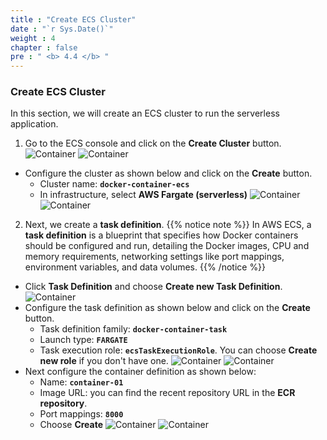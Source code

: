 ```yaml
---
title : "Create ECS Cluster"
date : "`r Sys.Date()`"
weight : 4
chapter : false
pre : " <b> 4.4 </b> "
---
```



### Create ECS Cluster
In this section, we will create an ECS cluster to run the serverless application.
1. Go to the ECS console and click on the **Create Cluster** button.
![Container](/images/4-Deployserverlessapplication/4.4-createecscluster/001-createecscluster.png)
![Container](/images/4-Deployserverlessapplication/4.4-createecscluster/002-createecscluster.png)
 - Configure the cluster as shown below and click on the **Create** button.
   - Cluster name: **`docker-container-ecs`**
   - In infrastructure, select **AWS Fargate (serverless)**
![Container](/images/4-Deployserverlessapplication/4.4-createecscluster/003-createecscluster.png)
![Container](/images/4-Deployserverlessapplication/4.4-createecscluster/004-createecscluster.png)

2. Next, we create a **task definition**.
{{% notice note %}}
In AWS ECS, a **task definition** is a blueprint that specifies how Docker containers should be configured and run, detailing the Docker images, CPU and memory requirements, networking settings like port mappings, environment variables, and data volumes.
{{% /notice %}}
 - Click **Task Definition** and choose **Create new Task Definition**.
![Container](/images/4-Deployserverlessapplication/4.4-createecscluster/005-createecscluster.png)
 - Configure the task definition as shown below and click on the **Create** button.
   - Task definition family: **`docker-container-task`**
   - Launch type: **`FARGATE`**
   - Task execution role: **`ecsTaskExecutionRole`**. You can choose **Create new role** if you don't have one.
![Container](/images/4-Deployserverlessapplication/4.4-createecscluster/006-createecscluster.png)
![Container](/images/4-Deployserverlessapplication/4.4-createecscluster/007-createecscluster.png)
 - Next configure the container definition as shown below:
   - Name: **`container-01`**
   - Image URL: you can find the recent repository URL in the **ECR repository**.
   - Port mappings: **`8000`**
   - Choose **Create**
![Container](/images/4-Deployserverlessapplication/4.4-createecscluster/008-createecscluster.png)
![Container](/images/4-Deployserverlessapplication/4.4-createecscluster/009-createecscluster.png)

 


